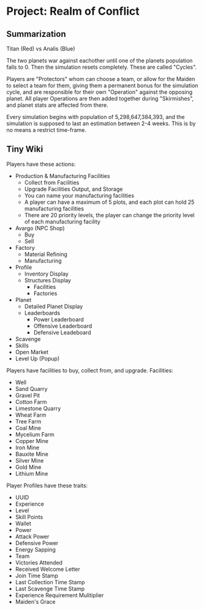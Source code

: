 # Project: Realm of Conflict

## Summarization
Titan (Red) vs Analis (Blue)

The two planets war against eachother until one of the planets population falls to 0. Then the simulation resets completely. These are called "Cycles".

Players are "Protectors" whom can choose a team, or allow for the Maiden to select a team for them, giving them a permanent bonus for the simulation cycle, and are responsible for their own "Operation" against the opposing planet. All player Operations are then added together during "Skirmishes", and planet stats are affected from there.

Every simulation begins with population of 5,298,647,384,393, and the simulation is supposed to last an estimation between 2-4 weeks. This is by no means a restrict time-frame.

## Tiny Wiki

Players have these actions:
 - Production & Manufacturing Facilities
     - Collect from Facilities
     - Upgrade Facilities Output, and Storage
     - You can name your manufacturing facilities
     - A player can have a maximum of 5 plots, and each plot can hold 25 manufacturing facilities
     - There are 20 priority levels, the player can change the priority level of each manufacturing facility
 - Avargo (NPC Shop)
     - Buy
     - Sell
 - Factory
     - Material Refining
     - Manufacturing
 - Profile
     - Inventory Display
     - Structures Display
        - Facilities
        - Factories
 - Planet
     - Detailed Planet Display
     - Leaderboards
        - Power Leaderboard
        - Offensive Leaderboard
        - Defensive Leadeboard
 - Scavenge
 - Skills
 - Open Market
 - Level Up (Popup)

Players have facilities to buy, collect from, and upgrade.
Facilities:
 - Well
 - Sand Quarry
 - Gravel Pit
 - Cotton Farm
 - Limestone Quarry
 - Wheat Farm
 - Tree Farm
 - Coal Mine
 - Mycelium Farm
 - Copper Mine
 - Iron Mine
 - Bauxite Mine
 - Silver Mine
 - Gold Mine
 - Lithium Mine

Player Profiles have these traits:
 - UUID
 - Experience
 - Level
 - Skill Points
 - Wallet
 - Power
 - Attack Power
 - Defensive Power
 - Energy Sapping
 - Team
 - Victories Attended
 - Received Welcome Letter
 - Join Time Stamp
 - Last Collection Time Stamp
 - Last Scavenge Time Stamp
 - Experience Requirement Mulitiplier
 - Maiden's Grace
